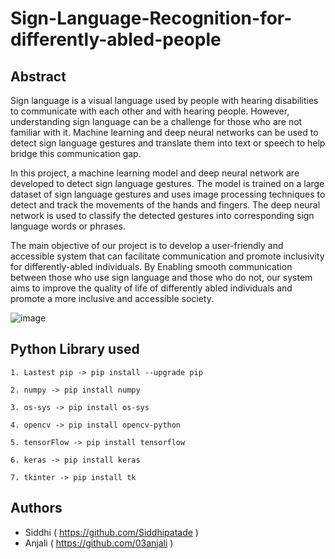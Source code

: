 #  Sign-Language-Recognition-for-differently-abled-people
## Abstract
Sign language is a visual language used by people with hearing disabilities to communicate with each other and with hearing people. However, understanding sign language can be a challenge for those who are not familiar with it. Machine learning and deep neural networks can be used to detect sign language gestures and translate them into text or speech to help bridge this communication gap.

In this project, a machine learning model and deep neural network are developed to detect sign language gestures. The model is trained on a large dataset of sign language gestures and uses image processing techniques to detect and track the movements of the hands and fingers. The deep neural network is used to classify the detected gestures into corresponding sign language words or phrases.

The main objective of our project is to develop a user-friendly and accessible system that can facilitate communication and promote inclusivity for differently-abled individuals. By Enabling smooth communication between those who use sign language and those who do not, our system aims to improve the quality of life of differently abled individuals and promote a more inclusive and accessible society.

![image](https://github.com/Siddhipatade/Sign-Language-Recognation/assets/91780318/e9174b27-fe7f-4510-b05e-408a7dfe8ce3)

## Python Library used

    1. Lastest pip -> pip install --upgrade pip

    2. numpy -> pip install numpy

    3. os-sys -> pip install os-sys

    4. opencv -> pip install opencv-python

    5. tensorFlow -> pip install tensorflow 

    6. keras -> pip install keras

    7. tkinter -> pip install tk


## Authors
- Siddhi ( https://github.com/Siddhipatade )
- Anjali ( https://github.com/03anjali )
    
  
